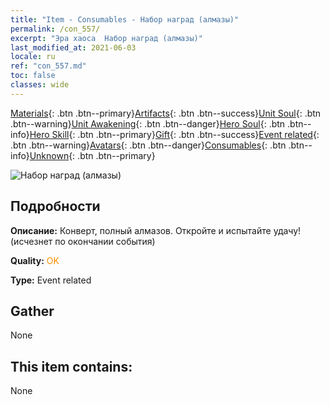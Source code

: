 ```yaml
---
title: "Item - Consumables - Набор наград (алмазы)"
permalink: /con_557/
excerpt: "Эра хаоса  Набор наград (алмазы)"
last_modified_at: 2021-06-03
locale: ru
ref: "con_557.md"
toc: false
classes: wide
---
```

 [Materials](/ItemsRU/){: .btn .btn--primary}[Artifacts](/ItemsRU/Artifacts/){: .btn .btn--success}[Unit Soul](/ItemsRU/UnitSoul/){: .btn .btn--warning}[Unit Awakening](/ItemsRU/UnitAwakening/){: .btn .btn--danger}[Hero Soul](/ItemsRU/HeroSoul/){: .btn .btn--info}[Hero Skill](/ItemsRU/HeroSkill/){: .btn .btn--primary}[Gift](/ItemsRU/Gift/){: .btn .btn--success}[Event related](/ItemsRU/Events/){: .btn .btn--warning}[Avatars](/ItemsRU/Avatars/){: .btn .btn--danger}[Consumables](/ItemsRU/Consumables/){: .btn .btn--info}[Unknown](/ItemsRU/Unknown/){: .btn .btn--primary}

 ![Набор наград (алмазы)](/images/t/i_10043_redpacket.png)

## Подробности
 **Описание:** Конверт, полный алмазов. Откройте и испытайте удачу! (исчезнет по окончании события)

 **Quality:** <span style="color: #FF8C00">OK</span>

 **Type:** Event related

## Gather

  None

## This item contains:

  None

